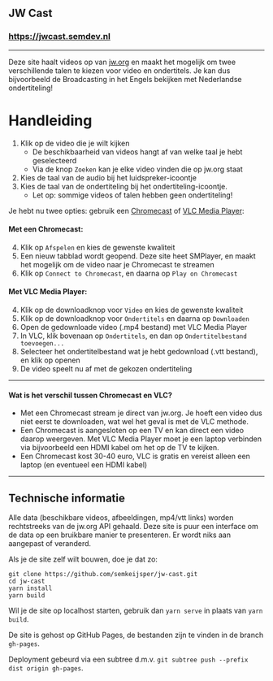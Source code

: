 ## JW Cast

### https://jwcast.semdev.nl

---

Deze site haalt videos op van [jw.org](https://jw.org) en maakt het mogelijk om twee verschillende talen te kiezen voor video en ondertitels. Je kan dus bijvoorbeeld de Broadcasting in het Engels bekijken met Nederlandse ondertiteling!

# Handleiding

1. Klik op de video die je wilt kijken
   - De beschikbaarheid van videos hangt af van welke taal je hebt geselecteerd
   - Via de knop `Zoeken` kan je elke video vinden die op jw.org staat
2. Kies de taal van de audio bij het luidspreker-icoontje
3. Kies de taal van de ondertiteling bij het ondertiteling-icoontje.
   - Let op: sommige videos of talen hebben geen ondertiteling!

Je hebt nu twee opties: gebruik een [Chromecast](https://store.google.com/product/chromecast?hl=nl) of [VLC Media Player](https://www.videolan.org/vlc/):

#### **Met een Chromecast**:

4. Klik op `Afspelen` en kies de gewenste kwaliteit
5. Een nieuw tabblad wordt geopend. Deze site heet SMPlayer, en maakt het mogelijk om de video naar je Chromecast te streamen
6. Klik op `Connect to Chromecast`, en daarna op `Play on Chromecast`

#### **Met VLC Media Player**:

4. Klik op de downloadknop voor `Video` en kies de gewenste kwaliteit
5. Klik op de downloadknop voor `Ondertitels` en daarna op `Downloaden`
6. Open de gedownloade video (.mp4 bestand) met VLC Media Player
7. In VLC, klik bovenaan op `Ondertitels`, en dan op `Ondertitelbestand toevoegen...`
8. Selecteer het ondertitelbestand wat je hebt gedownload (.vtt bestand), en klik op openen
9. De video speelt nu af met de gekozen ondertiteling

---

#### **Wat is het verschil tussen Chromecast en VLC?**

- Met een Chromecast stream je direct van jw.org. Je hoeft een video dus niet eerst te downloaden, wat wel het geval is met de VLC methode.
- Een Chromecast is aangesloten op een TV en kan direct een video daarop weergeven. Met VLC Media Player moet je een laptop verbinden via bijvoorbeeld een HDMI kabel om het op de TV te kijken.
- Een Chromecast kost 30-40 euro, VLC is gratis en vereist alleen een laptop (en eventueel een HDMI kabel)

---

## Technische informatie

Alle data (beschikbare videos, afbeeldingen, mp4/vtt links) worden rechtstreeks van de jw.org API gehaald. Deze site is puur een interface om de data op een bruikbare manier te presenteren. Er wordt niks aan aangepast of veranderd.

Als je de site zelf wilt bouwen, doe je dat zo:

```
git clone https://github.com/semkeijsper/jw-cast.git
cd jw-cast
yarn install
yarn build
```

Wil je de site op localhost starten, gebruik dan `yarn serve` in plaats van `yarn build`.

De site is gehost op GitHub Pages, de bestanden zijn te vinden in de branch `gh-pages`.

Deployment gebeurd via een subtree d.m.v. `git subtree push --prefix dist origin gh-pages`.
